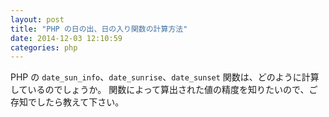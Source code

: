 ```yaml
---
layout: post
title: "PHP の日の出、日の入り関数の計算方法"
date: 2014-12-03 12:10:59
categories: php
---
```

<p>PHP の <code>date_sun_info</code>、<code>date_sunrise</code>、<code>date_sunset</code> 関数は、どのように計算しているのでしょうか。
関数によって算出された値の精度を知りたいので、ご存知でしたら教えて下さい。</p>
